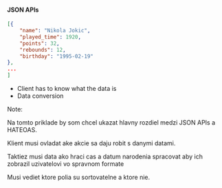 #### JSON APIs

```json
[{
	"name": "Nikola Jokic",
	"played_time": 1920,
	"points": 32,
	"rebounds": 12,
	"birthday": "1995-02-19"
},
...
]
```

- Client has to know what the data is
- Data conversion

Note:

Na tomto priklade by som chcel ukazat hlavny rozdiel medzi JSON APIs a HATEOAS.

Klient musi ovladat ake akcie sa daju robit s danymi datami.

Taktiez musi data ako hraci cas a datum narodenia spracovat aby ich zobrazil uzivatelovi vo spravnom formate

Musi vediet ktore polia su sortovatelne a ktore nie.

